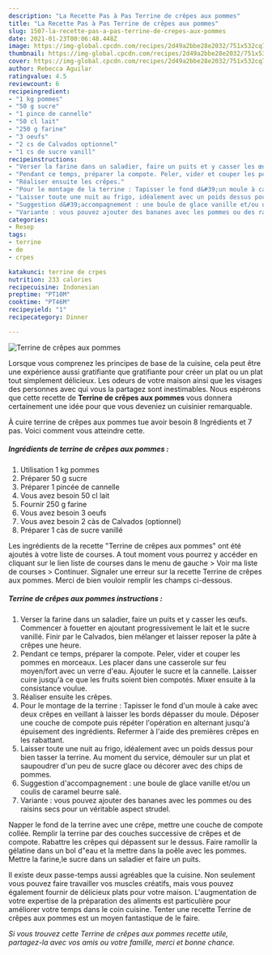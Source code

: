```yaml
---
description: "La Recette Pas à Pas Terrine de crêpes aux pommes"
title: "La Recette Pas à Pas Terrine de crêpes aux pommes"
slug: 1507-la-recette-pas-a-pas-terrine-de-crepes-aux-pommes
date: 2021-01-23T00:06:48.448Z
image: https://img-global.cpcdn.com/recipes/2d49a2bbe28e2032/751x532cq70/terrine-de-crepes-aux-pommes-photo-principale-de-la-recette.jpg
thumbnail: https://img-global.cpcdn.com/recipes/2d49a2bbe28e2032/751x532cq70/terrine-de-crepes-aux-pommes-photo-principale-de-la-recette.jpg
cover: https://img-global.cpcdn.com/recipes/2d49a2bbe28e2032/751x532cq70/terrine-de-crepes-aux-pommes-photo-principale-de-la-recette.jpg
author: Rebecca Aguilar
ratingvalue: 4.5
reviewcount: 6
recipeingredient:
- "1 kg pommes"
- "50 g sucre"
- "1 pince de cannelle"
- "50 cl lait"
- "250 g farine"
- "3 oeufs"
- "2 cs de Calvados optionnel"
- "1 cs de sucre vanill"
recipeinstructions:
- "Verser la farine dans un saladier, faire un puits et y casser les œufs. Commencer à fouetter en ajoutant progressivement le lait et le sucre vanillé. Finir par le Calvados, bien mélanger et laisser reposer la pâte à crêpes une heure."
- "Pendant ce temps, préparer la compote. Peler, vider et couper les pommes en morceaux. Les placer dans une casserole sur feu moyen/fort avec un verre d&#39;eau. Ajouter le sucre et la cannelle. Laisser cuire jusqu&#39;à ce que les fruits soient bien compotés. Mixer ensuite à la consistance voulue."
- "Réaliser ensuite les crêpes."
- "Pour le montage de la terrine : Tapisser le fond d&#39;un moule à cake avec deux crêpes en veillant à laisser les bords dépasser du moule. Déposer une couche de compote puis répéter l&#39;opération en alternant jusqu&#39;à épuisement des ingrédients. Refermer à l&#39;aide des premières crêpes en les rabattant."
- "Laisser toute une nuit au frigo, idéalement avec un poids dessus pour bien tasser la terrine. Au moment du service, démouler sur un plat et saupoudrer d&#39;un peu de sucre glace ou décorer avec des chips de pommes."
- "Suggestion d&#39;accompagnement : une boule de glace vanille et/ou un coulis de caramel beurre salé."
- "Variante : vous pouvez ajouter des bananes avec les pommes ou des raisins secs pour un véritable aspect strudel."
categories:
- Resep
tags:
- terrine
- de
- crpes

katakunci: terrine de crpes 
nutrition: 233 calories
recipecuisine: Indonesian
preptime: "PT10M"
cooktime: "PT46M"
recipeyield: "1"
recipecategory: Dinner

---
```



![Terrine de crêpes aux pommes](https://img-global.cpcdn.com/recipes/2d49a2bbe28e2032/751x532cq70/terrine-de-crepes-aux-pommes-photo-principale-de-la-recette.jpg)

Lorsque vous comprenez les principes de base de la cuisine, cela peut être une expérience aussi gratifiante que gratifiante pour créer un plat ou un plat tout simplement délicieux. Les odeurs de votre maison ainsi que les visages des personnes avec qui vous la partagez sont inestimables. Nous espérons que cette recette de <strong> Terrine de crêpes aux pommes </strong> vous donnera certainement une idée pour que vous deveniez un cuisinier remarquable.

<!--inarticleads1-->

À cuire terrine de crêpes aux pommes tue avoir besoin 8 Ingrédients et 7 pas. Voici comment vous atteindre cette.

##### Ingrédients de terrine de crêpes aux pommes :

1. Utilisation 1 kg pommes
1. Préparer 50 g sucre
1. Préparer 1 pincée de cannelle
1. Vous avez besoin 50 cl lait
1. Fournir 250 g farine
1. Vous avez besoin 3 oeufs
1. Vous avez besoin 2 càs de Calvados (optionnel)
1. Préparer 1 càs de sucre vanillé


Les ingrédients de la recette &#34;Terrine de crêpes aux pommes&#34; ont été ajoutés à votre liste de courses. A tout moment vous pourrez y accéder en cliquant sur le lien liste de courses dans le menu de gauche &gt; Voir ma liste de courses &gt; Continuer. Signaler une erreur sur la recette Terrine de crêpes aux pommes. Merci de bien vouloir remplir les champs ci-dessous. 

<!--inarticleads2-->

##### Terrine de crêpes aux pommes instructions :

1. Verser la farine dans un saladier, faire un puits et y casser les œufs. Commencer à fouetter en ajoutant progressivement le lait et le sucre vanillé. Finir par le Calvados, bien mélanger et laisser reposer la pâte à crêpes une heure.
1. Pendant ce temps, préparer la compote. Peler, vider et couper les pommes en morceaux. Les placer dans une casserole sur feu moyen/fort avec un verre d&#39;eau. Ajouter le sucre et la cannelle. Laisser cuire jusqu&#39;à ce que les fruits soient bien compotés. Mixer ensuite à la consistance voulue.
1. Réaliser ensuite les crêpes.
1. Pour le montage de la terrine : Tapisser le fond d&#39;un moule à cake avec deux crêpes en veillant à laisser les bords dépasser du moule. Déposer une couche de compote puis répéter l&#39;opération en alternant jusqu&#39;à épuisement des ingrédients. Refermer à l&#39;aide des premières crêpes en les rabattant.
1. Laisser toute une nuit au frigo, idéalement avec un poids dessus pour bien tasser la terrine. Au moment du service, démouler sur un plat et saupoudrer d&#39;un peu de sucre glace ou décorer avec des chips de pommes.
1. Suggestion d&#39;accompagnement : une boule de glace vanille et/ou un coulis de caramel beurre salé.
1. Variante : vous pouvez ajouter des bananes avec les pommes ou des raisins secs pour un véritable aspect strudel.


Napper le fond de la terrine avec une crêpe, mettre une couche de compote collée. Remplir la terrine par des couches successive de crêpes et de compote. Rabattre les crêpes qui dépassent sur le dessus. Faire ramollir la gélatine dans un bol d&#34;eau et la mettre dans la poêle avec les pommes. Mettre la farine,le sucre dans un saladier et faire un puits. 

<!--inarticleads1-->

<p>
Il existe deux passe-temps aussi agréables que la cuisine. Non seulement vous pouvez faire travailler vos muscles créatifs, mais vous pouvez également fournir de délicieux plats pour votre maison. L'augmentation de votre expertise de la préparation des aliments est particulière pour améliorer votre temps dans le coin cuisine. Tenter une recette Terrine de crêpes aux pommes est un moyen fantastique de le faire.
</p>

<p>
<i>Si vous trouvez cette Terrine de crêpes aux pommes recette utile, partagez-la avec vos amis ou votre famille, merci et bonne chance.</i>
</p>
